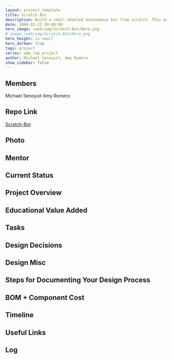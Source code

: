 ```yaml
---
layout: project_template
title: Scratch Bot
description: Build a small wheeled autonomous bot from scratch. This means building the electric motors, sensors, and support circuity using the simplest pieces possible. Ideally this project will give a deep undertaking of the individual pieces and systems that simply putting together ordered parts misses.
date: 2000-01-22 09:00:00
hero_image: /web/img/Scratch-Bot/Hero.png
# image /web/img/Scratch-Bot/Hero.png
hero_height: is-small
hero_darken: true
tags: project
series: amp_lab_project
author: Michael Senoyuit, Amy Romero
show_sidebar: false
---
```




## Members
Michael Senoyuit
Amy Romero

## Repo Link
<a class="button is-link" href="https://github.com/Amp-Lab-at-VT/Scratch-Bot" >Scratch-Bot</a>

## Photo

## Mentor

## Current Status

## Project Overview


## Educational Value Added


## Tasks

## Design Decisions

## Design Misc

## Steps for Documenting Your Design Process

## BOM + Component Cost

## Timeline

## Useful Links

## Log
            